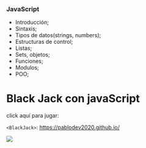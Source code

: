### JavaScript

- Introducción;
- Sintaxis;
- Tipos de datos(strings, numbers);
- Estructuras de control;
- Listas;
- Sets, objetos;
- Funciones;
- Modulos;
- POO;

# Black Jack con javaScript
click aquí para jugar: 

`<BlackJack>`: https://pablodev2020.github.io/

![](https://raw.githubusercontent.com/Pablo-Meza/CursoJS-OpenBootCamp/master/imagenes/BlackJ.png)  
